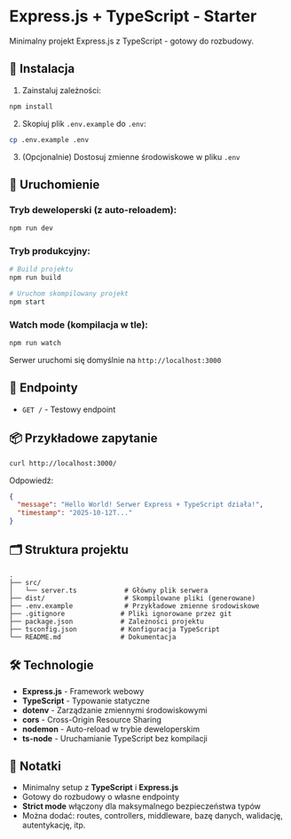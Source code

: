 # Express.js + TypeScript - Starter

Minimalny projekt Express.js z TypeScript - gotowy do rozbudowy.

## 🚀 Instalacja

1. Zainstaluj zależności:
```bash
npm install
```

2. Skopiuj plik `.env.example` do `.env`:
```bash
cp .env.example .env
```

3. (Opcjonalnie) Dostosuj zmienne środowiskowe w pliku `.env`

## 🏃 Uruchomienie

### Tryb deweloperski (z auto-reloadem):
```bash
npm run dev
```

### Tryb produkcyjny:
```bash
# Build projektu
npm run build

# Uruchom skompilowany projekt
npm start
```

### Watch mode (kompilacja w tle):
```bash
npm run watch
```

Serwer uruchomi się domyślnie na `http://localhost:3000`

## 📡 Endpointy

- `GET /` - Testowy endpoint

## 📦 Przykładowe zapytanie

```bash
curl http://localhost:3000/
```

Odpowiedź:
```json
{
  "message": "Hello World! Serwer Express + TypeScript działa!",
  "timestamp": "2025-10-12T..."
}
```

## 🗂️ Struktura projektu

```
.
├── src/
│   └── server.ts            # Główny plik serwera
├── dist/                    # Skompilowane pliki (generowane)
├── .env.example             # Przykładowe zmienne środowiskowe
├── .gitignore              # Pliki ignorowane przez git
├── package.json            # Zależności projektu
├── tsconfig.json           # Konfiguracja TypeScript
└── README.md               # Dokumentacja
```

## 🛠️ Technologie

- **Express.js** - Framework webowy
- **TypeScript** - Typowanie statyczne
- **dotenv** - Zarządzanie zmiennymi środowiskowymi
- **cors** - Cross-Origin Resource Sharing
- **nodemon** - Auto-reload w trybie deweloperskim
- **ts-node** - Uruchamianie TypeScript bez kompilacji

## 📝 Notatki

- Minimalny setup z **TypeScript** i **Express.js**
- Gotowy do rozbudowy o własne endpointy
- **Strict mode** włączony dla maksymalnego bezpieczeństwa typów
- Można dodać: routes, controllers, middleware, bazę danych, walidację, autentykację, itp.

